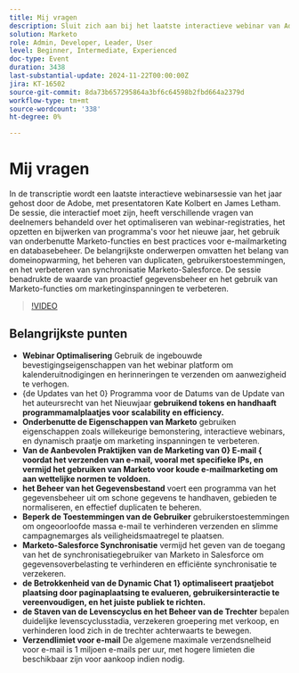 ```yaml
---
title: Mij vragen
description: Sluit zich aan bij het laatste interactieve webinar van Adobe van het jaar met Kate Kolbert en James Letham, die het optimaliseren van webinars, programma-updates, onderbenutte Marketo-functies, best practices voor e-mailmarketing, databasebeheer, gebruikersmachtigingen, Marketo-Salesforce-synchronisatie, dynamische chatbetrokkenheid en levenscyclusfasen bestrijkt.
solution: Marketo
role: Admin, Developer, Leader, User
level: Beginner, Intermediate, Experienced
doc-type: Event
duration: 3438
last-substantial-update: 2024-11-22T00:00:00Z
jira: KT-16502
source-git-commit: 8da73b657295864a3bf6c64598b2fbd664a2379d
workflow-type: tm+mt
source-wordcount: '338'
ht-degree: 0%

---
```



# Mij vragen

In de transcriptie wordt een laatste interactieve webinarsessie van het jaar gehost door de Adobe, met presentatoren Kate Kolbert en James Letham. De sessie, die interactief moet zijn, heeft verschillende vragen van deelnemers behandeld over het optimaliseren van webinar-registraties, het opzetten en bijwerken van programma&#39;s voor het nieuwe jaar, het gebruik van onderbenutte Marketo-functies en best practices voor e-mailmarketing en databasebeheer. De belangrijkste onderwerpen omvatten het belang van domeinopwarming, het beheren van duplicaten, gebruikerstoestemmingen, en het verbeteren van synchronisatie Marketo-Salesforce. De sessie benadrukte de waarde van proactief gegevensbeheer en het gebruik van Marketo-functies om marketinginspanningen te verbeteren.

>[!VIDEO](https://video.tv.adobe.com/v/3438195/?learn=on&enablevpops)

## Belangrijkste punten

* **Webinar Optimalisering** Gebruik de ingebouwde bevestigingseigenschappen van het webinar platform om kalenderuitnodigingen en herinneringen te verzenden om aanwezigheid te verhogen.
* {de Updates van het 0} Programma voor de Datums van de Update van het auteursrecht van het Nieuwjaar **gebruikend tokens en handhaaft programmamalplaatjes voor scalability en efficiency.**
* **Onderbenutte de Eigenschappen van Marketo** gebruiken eigenschappen zoals willekeurige bemonstering, interactieve webinars, en dynamisch praatje om marketing inspanningen te verbeteren.
* **Van de Aanbevolen Praktijken van de Marketing van 0} E-mail { voordat het verzenden van e-mail, vooral met specifieke IPs, en vermijd het gebruiken van Marketo voor koude e-mailmarketing om aan wettelijke normen te voldoen.**
* **het Beheer van het Gegevensbestand** voert een programma van het gegevensbeheer uit om schone gegevens te handhaven, gebieden te normaliseren, en effectief duplicaten te beheren.
* **Beperk de Toestemmingen van de Gebruiker** gebruikerstoestemmingen om ongeoorloofde massa e-mail te verhinderen verzenden en slimme campagnemarges als veiligheidsmaatregel te plaatsen.
* **Marketo-Salesforce Synchronisatie** vermijd het geven van de toegang van het de synchronisatiegebruiker van Marketo in Salesforce om gegevensoverbelasting te verhinderen en efficiënte synchronisatie te verzekeren.
* **de Betrokkenheid van de Dynamic Chat 1} optimaliseert praatjebot plaatsing door paginaplaatsing te evalueren, gebruikersinteractie te vereenvoudigen, en het juiste publiek te richten.**
* **de Staven van de Levenscyclus en het Beheer van de Trechter** bepalen duidelijke levenscyclusstadia, verzekeren groepering met verkoop, en verhinderen lood zich in de trechter achterwaarts te bewegen.
* **Verzendlimiet voor e-mail** De algemene maximale verzendsnelheid voor e-mail is 1 miljoen e-mails per uur, met hogere limieten die beschikbaar zijn voor aankoop indien nodig.
